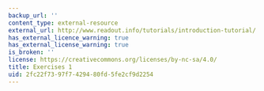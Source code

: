 ```yaml
---
backup_url: ''
content_type: external-resource
external_url: http://www.readout.info/tutorials/introduction-tutorial/
has_external_licence_warning: true
has_external_license_warning: true
is_broken: ''
license: https://creativecommons.org/licenses/by-nc-sa/4.0/
title: Exercises 1
uid: 2fc22f73-97f7-4294-80fd-5fe2cf9d2254
---
```

